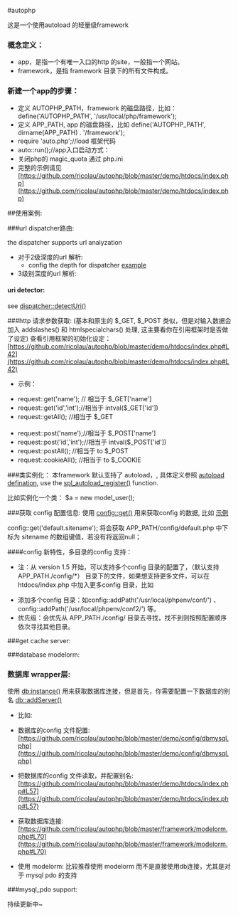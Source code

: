 #autophp

这是一个使用autoload 的轻量级framework


### 概念定义：
 * app，是指一个有唯一入口的http 的site，一般指一个网站。
 * framework，是指 framework 目录下的所有文件构成。


### 新建一个app的步骤：
 * 定义 AUTOPHP_PATH，framework 的磁盘路径，比如：define('AUTOPHP_PATH', '/usr/local/php/framework');
 * 定义 APP_PATH, app 的磁盘路径，比如 define('AUTOPHP_PATH', dirname(APP_PATH) . '/framework');
 * require 'auto.php';//load 框架代码
 * auto::run();//app入口启动方式：
 * 关闭php的 magic_quota 通过 php.ini 
 * 完整的示例请见[https://github.com/ricolau/autophp/blob/master/demo/htdocs/index.php](https://github.com/ricolau/autophp/blob/master/demo/htdocs/index.php)


##使用案例:

###url dispatcher路由:

the dispatcher supports url analyzation


* 对于2级深度的url 解析:
  - config the depth for dispatcher [example](https://github.com/ricolau/autophp/blob/master/demo/htdocs/index.php#L79)
* 3级别深度的url 解析:

#### uri detector:
 see [dispatcher::detectUri()](https://github.com/ricolau/autophp/blob/master/framework/dispatcher.php#L126)

###http 请求参数获取: 
(基本和原生的 $_GET,  $_POST 类似，但是对输入数据会加入 addslashes() 和  htmlspecialchars() 处理, 这主要看你在引用框架时是否做了设定)
查看引用框架的初始化设定： [https://github.com/ricolau/autophp/blob/master/demo/htdocs/index.php#L42](https://github.com/ricolau/autophp/blob/master/demo/htdocs/index.php#L42)

* 示例：<br />
 - request::get('name'); // 相当于 $_GET['name']<br />
 - request::get('id','int');//相当于 intval($_GET['id'])<br />
 - request::getAll();   //相当于 $_GET<br /><br />
 - request::post('name');//相当于 $_POST['name']<br />
 - request::post('id','int');//相当于 intval($_POST['id'])<br />
 - request::postAll();   //相当于 to $_POST
 - request::cookieAll();   //相当于 to $_COOKIE
 
###类实例化：
本framework 默认支持了 autoload，, 具体定义参照 [autoload defination](https://github.com/ricolau/autophp/blob/master/framework/auto.php#L112), use the [spl_autoload_register()](https://github.com/ricolau/autophp/blob/master/framework/auto.php#L33) function.

比如实例化一个类： $a = new model_user();

###获取 config 配置信息:
使用 [config::get()]() 用来获取config 的数据, 比如 [示例](https://github.com/ricolau/autophp/blob/master/demo/htdocs/index.php#L45)

config::get('default.sitename'); 将会获取 APP_PATH/config/default.php 中下标为 sitename 的数组键值，若没有将返回null；

####config 新特性，多目录的config 支持：
* 注：从 version 1.5 开始，可以支持多个config 目录的配置了，（默认支持 APP_PATH./config/*） 目录下的文件，如果想支持更多文件，可以在htdocs/index.php 中加入更多config 目录，比如  
 - 添加多个config 目录：如config::addPath('/usr/local/phpenv/conf/') 、config::addPath('/usr/local/phpenv/conf2/') 等。
 - 优先级：会优先从 APP_PATH./config/ 目录去寻找，找不到则按照配置顺序依次寻找其他目录。

###get cache server:



###database modelorm:



### 数据库 wrapper层:
使用 [db:instance()](https://github.com/ricolau/autophp/blob/master/framework/db.php#L22) 用来获取数据库连接，但是首先，你需要配置一下数据库的别名 [db::addServer()](https://github.com/ricolau/autophp/blob/master/framework/db.php#L18)

* 比如:
 - 数据库的config 文件配置: [https://github.com/ricolau/autophp/blob/master/demo/config/dbmysql.php](https://github.com/ricolau/autophp/blob/master/demo/config/dbmysql.php)
 - 把数据库的config 文件读取，并配置别名: [https://github.com/ricolau/autophp/blob/master/demo/htdocs/index.php#L57](https://github.com/ricolau/autophp/blob/master/demo/htdocs/index.php#L57)
 - 获取数据库连接:[https://github.com/ricolau/autophp/blob/master/framework/modelorm.php#L70](https://github.com/ricolau/autophp/blob/master/framework/modelorm.php#L70)

 - 使用 modelorm: 比较推荐使用 modelorm 而不是直接使用db连接，尤其是对于 mysql pdo 的支持



###mysql_pdo support:











持续更新中~
